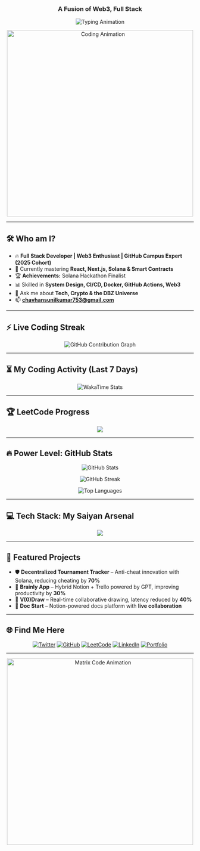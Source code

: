 
<h3 align="center">A Fusion of Web3, Full Stack</h3>

<!-- Typing Animation -->
<p align="center">
  <img src="https://readme-typing-svg.herokuapp.com?font=Fira+Code&duration=3000&pause=1000&color=00F7FF&center=true&vCenter=true&width=600&lines=console.log('Hello+World!');print('Saiyan+Power+Level+9000+⚡');echo+'Web3+%7C+Fullstack+%7C+Open+Source';" alt="Typing Animation" />
</p>

<!-- Coding GIF -->
<p align="center">
  <img src="https://i.giphy.com/media/qgQUggAC3Pfv687qPC/giphy.webp" width="500" alt="Coding Animation" />
</p>


---

## 🛠 **Who am I?**
- 🔥 **Full Stack Developer | Web3 Enthusiast | GitHub Campus Expert (2025 Cohort)**  
- 🌱 Currently mastering **React, Next.js, Solana & Smart Contracts**  
- 🏆 **Achievements:** Solana Hackathon Finalist  
- 📊 Skilled in **System Design, CI/CD, Docker, GitHub Actions, Web3**  
- 💬 Ask me about **Tech, Crypto & the DBZ Universe**  
- 📫 **chavhansunilkumar753@gmail.com**

---

## ⚡ **Live Coding Streak**
<p align="center">
  <img src="https://github-readme-activity-graph.vercel.app/graph?username=sunilkumarchavhan9&theme=react-dark&hide_border=true&area=true" alt="GitHub Contribution Graph">
</p>

---

## ⏳ **My Coding Activity (Last 7 Days)**
<p align="center">
  <img src="https://github-readme-stats.vercel.app/api/wakatime?username=179e95db-049a-4878-9f18-d078338815fc&layout=compact&theme=tokyonight" alt="WakaTime Stats" />
</p>

---

## 🏆 **LeetCode Progress**
<p align="center">
  <img src="https://leetcard.jacoblin.cool/soulreaper_sk?theme=dark&font=Source%20Code%20Pro" />
</p>

---

## 🔥 **Power Level: GitHub Stats**
<p align="center">
  <img src="https://github-readme-stats.vercel.app/api?username=sunilkumarchavhan9&show_icons=true&theme=tokyonight&count_private=true" alt="GitHub Stats" />
</p>

<p align="center">
  <img src="https://github-readme-streak-stats.herokuapp.com/?user=sunilkumarchavhan9&theme=tokyonight" alt="GitHub Streak" />
</p>

<p align="center">
  <img src="https://github-readme-stats.vercel.app/api/top-langs?username=sunilkumarchavhan9&show_icons=true&locale=en&layout=compact&theme=tokyonight" alt="Top Languages" />
</p>

---

## 💻 **Tech Stack: My Saiyan Arsenal**
<p align="center">
  <img src="https://skillicons.dev/icons?i=cpp,ts,js,react,nextjs,nodejs,express,postgresql,mongodb,mysql,docker,aws,git,linux,solidity,tailwind,graphql,python,figma" />
</p>

---

## 🚀 **Featured Projects**
- 🛡 **Decentralized Tournament Tracker** – Anti-cheat innovation with Solana, reducing cheating by **70%**  
- 🧠 **Brainly App** – Hybrid Notion + Trello powered by GPT, improving productivity by **30%**  
- 🎨 **V(0)Draw** – Real-time collaborative drawing, latency reduced by **40%**  
- 📘 **Doc Start** – Notion-powered docs platform with **live collaboration**  

---

## 🌐 **Find Me Here**
<p align="center">
  <a href="https://twitter.com/frostbythitsug"><img src="https://img.shields.io/badge/Twitter-%231DA1F2.svg?&style=for-the-badge&logo=twitter&logoColor=white" alt="Twitter"></a>
  <a href="https://github.com/sunilkumarchavhan9"><img src="https://img.shields.io/badge/GitHub-%2312100E.svg?&style=for-the-badge&logo=github&logoColor=white" alt="GitHub"></a>
  <a href="https://leetcode.com/soulreaper_sk"><img src="https://img.shields.io/badge/LeetCode-%23FFA116.svg?&style=for-the-badge&logo=leetcode&logoColor=white" alt="LeetCode"></a>
  <a href="https://www.linkedin.com/in/sunil-kumar-chavhan-269195299"><img src="https://img.shields.io/badge/LinkedIn-%230077B5.svg?&style=for-the-badge&logo=linkedin&logoColor=white" alt="LinkedIn"></a>
  <a href="https://v0dev9.vercel.app"><img src="https://img.shields.io/badge/Portfolio-%23000000.svg?&style=for-the-badge&logo=vercel&logoColor=white" alt="Portfolio"></a>
</p>

---

<!-- Matrix Code Animation -->
<p align="center">
  <img src="https://i.giphy.com/media/eNAsjO55tPbgaor7ma/giphy.webp" width="500" alt="Matrix Code Animation" />
</p>



